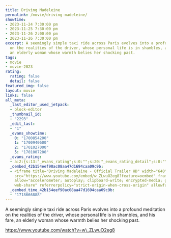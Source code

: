```yaml
---
title: Driving Madeleine
permalink: /movie/driving-madeleine/
showtime:
- 2023-11-24 7:30:00 pm
- 2023-11-25 7:30:00 pm
- 2023-11-26 2:00:00 pm
- 2023-11-26 7:30:00 pm
excerpt: A seemingly simple taxi ride across Paris evolves into a profound meditation
  on the realities of the driver, whose personal life is in shambles, and his fare,
  an elderly woman whose warmth belies her shocking past.
tags:
- movie
- movie-2023
rating:
  rating: false
  detail: false
featured_img: false
layout: movie
links: false
all_meta:
  _last_editor_used_jetpack:
  - block-editor
  _thumbnail_id:
  - "2293"
  _edit_last:
  - "1"
  _evans_showtime:
    0: "1700854200"
    1: "1700940600"
    2: "1701027000"
    5: "1701007200"
  _evans_rating:
  - a:2:{s:13:"_evans_rating";s:0:"";s:20:"_evans_rating_detail";s:0:"";}
  _oembed_42b154eef90ac08aa47d1694caa09c9b:
  - <iframe title="Driving Madeleine - Official Trailer HD" width="640" height="360"
    src="https://www.youtube.com/embed/w_ZLwuO2eg8?feature=oembed" frameborder="0"
    allow="accelerometer; autoplay; clipboard-write; encrypted-media; gyroscope; picture-in-picture;
    web-share" referrerpolicy="strict-origin-when-cross-origin" allowfullscreen></iframe>
  _oembed_time_42b154eef90ac08aa47d1694caa09c9b:
  - "1718666888"
---
```


A seemingly simple taxi ride across Paris evolves into a profound meditation on the realities of the driver, whose personal life is in shambles, and his fare, an elderly woman whose warmth belies her shocking past.

https://www.youtube.com/watch?v=w\_ZLwuO2eg8 